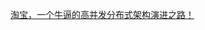 [淘宝，一个牛逼的高并发分布式架构演进之路！](https://mp.weixin.qq.com/s?__biz=MzI3OTU0MzI4MQ==&mid=2247501893&idx=1&sn=8d720b6c0f08cdfcb6ccdd4ac506e3f6&chksm=eb44a4dbdc332dcddf6ff28097c0b0ef59302503d70f87091a73febb6d0ca4cdf68f21a1bddd&scene=0&xtrack=1&key=9798e7e8fd6da9ac43e284e00ae35aa3bea136fc52af213c433c9755f17ab4aab9ab8ec3757bb7e827c64ff9ee3c5aa9a6b06e6e3adbce5bebc39ee0a188ce60b322b7f69bdd4722af912237e9ed0c725e4e4b5a89c68f08111818d24514bce99e8cd93f6e900cd3977fb2c8cc3cb06e8dd7d83aa78d88e794b14fb4b988168f&ascene=1&uin=MjA4MDQ5NjA2Mg%3D%3D&devicetype=Windows+XP&version=62060841&lang=zh_CN&exportkey=AbNhDKtOGLkvvBvhaWjNEjI%3D&pass_ticket=eIdDLXy4LUkgk3d7zVybn7PlJY47BqfwBR4k3OLQKLIwGsAF2qy2q39J4b%2FPQlDw&wx_header=0)
